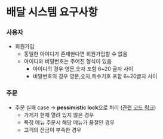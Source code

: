 # 배달 시스템 요구사항
### 사용자
- 회원가입
  - 동일한 아이디가 존재한다면 회원가입할 수 없음
  - 아이디와 비밀번호는 주어진 형식이 있음
    - 아이디의 경우 영문,숫자 포함 6~20 글자 사이
    - 비밀번호의 경우 영문,숫자,특수기호 포함 6~20글자 사이
### 주문
- 주문 실패 case -> **pessimistic lock**으로 처리 ([관련 코드 링크](https://github.com/shinyubin989/ddd-practice/blob/main/src/main/java/com/example/demo/order/application/OrderService.java))
  - 가게가 현재 열려 있지 않은 경우
  - 특정 메뉴 주문시 해당 메뉴가 품절인 경우
  - 고객의 잔금이 부족한 경우
